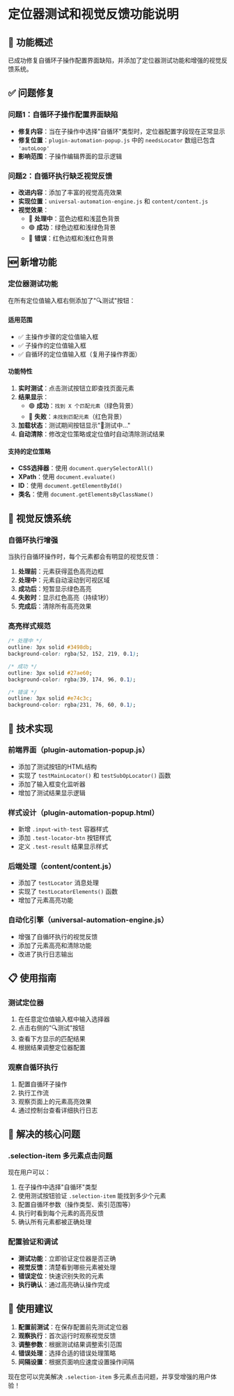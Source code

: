 # 定位器测试和视觉反馈功能说明

## 🎯 功能概述

已成功修复自循环子操作配置界面缺陷，并添加了定位器测试功能和增强的视觉反馈系统。

## ✅ 问题修复

### 问题1：自循环子操作配置界面缺陷
- **修复内容**：当在子操作中选择"自循环"类型时，定位器配置字段现在正常显示
- **修复位置**：`plugin-automation-popup.js` 中的 `needsLocator` 数组已包含 `'autoLoop'`
- **影响范围**：子操作编辑界面的显示逻辑

### 问题2：自循环执行缺乏视觉反馈
- **改进内容**：添加了丰富的视觉高亮效果
- **实现位置**：`universal-automation-engine.js` 和 `content/content.js`
- **视觉效果**：
  - 🔵 **处理中**：蓝色边框和浅蓝色背景
  - 🟢 **成功**：绿色边框和浅绿色背景
  - 🔴 **错误**：红色边框和浅红色背景

## 🆕 新增功能

### 定位器测试功能
在所有定位值输入框右侧添加了"🔍测试"按钮：

#### 适用范围
- ✅ 主操作步骤的定位值输入框
- ✅ 子操作的定位值输入框
- ✅ 自循环的定位值输入框（复用子操作界面）

#### 功能特性
1. **实时测试**：点击测试按钮立即查找页面元素
2. **结果显示**：
   - 🟢 **成功**：`找到 X 个匹配元素`（绿色背景）
   - 🔴 **失败**：`未找到匹配元素`（红色背景）
3. **加载状态**：测试期间按钮显示"🔄测试中..."
4. **自动清除**：修改定位策略或定位值时自动清除测试结果

#### 支持的定位策略
- **CSS选择器**：使用 `document.querySelectorAll()`
- **XPath**：使用 `document.evaluate()`
- **ID**：使用 `document.getElementById()`
- **类名**：使用 `document.getElementsByClassName()`

## 🎨 视觉反馈系统

### 自循环执行增强
当执行自循环操作时，每个元素都会有明显的视觉反馈：

1. **处理前**：元素获得蓝色高亮边框
2. **处理中**：元素自动滚动到可视区域
3. **成功后**：短暂显示绿色高亮
4. **失败时**：显示红色高亮（持续1秒）
5. **完成后**：清除所有高亮效果

### 高亮样式规范
```css
/* 处理中 */
outline: 3px solid #3498db;
background-color: rgba(52, 152, 219, 0.1);

/* 成功 */
outline: 3px solid #27ae60;
background-color: rgba(39, 174, 96, 0.1);

/* 错误 */
outline: 3px solid #e74c3c;
background-color: rgba(231, 76, 60, 0.1);
```

## 🔧 技术实现

### 前端界面（plugin-automation-popup.js）
- 添加了测试按钮的HTML结构
- 实现了 `testMainLocator()` 和 `testSubOpLocator()` 函数
- 添加了输入框变化监听器
- 增加了测试结果显示逻辑

### 样式设计（plugin-automation-popup.html）
- 新增 `.input-with-test` 容器样式
- 添加 `.test-locator-btn` 按钮样式
- 定义 `.test-result` 结果显示样式

### 后端处理（content/content.js）
- 添加了 `testLocator` 消息处理
- 实现了 `testLocatorElements()` 函数
- 增加了元素高亮功能

### 自动化引擎（universal-automation-engine.js）
- 增强了自循环执行的视觉反馈
- 添加了元素高亮和清除功能
- 改进了执行日志输出

## 📋 使用指南

### 测试定位器
1. 在任意定位值输入框中输入选择器
2. 点击右侧的"🔍测试"按钮
3. 查看下方显示的匹配结果
4. 根据结果调整定位器配置

### 观察自循环执行
1. 配置自循环子操作
2. 执行工作流
3. 观察页面上的元素高亮效果
4. 通过控制台查看详细执行日志

## 🎯 解决的核心问题

### .selection-item 多元素点击问题
现在用户可以：
1. 在子操作中选择"自循环"类型
2. 使用测试按钮验证 `.selection-item` 能找到多少个元素
3. 配置自循环参数（操作类型、索引范围等）
4. 执行时看到每个元素的高亮反馈
5. 确认所有元素都被正确处理

### 配置验证和调试
- **测试功能**：立即验证定位器是否正确
- **视觉反馈**：清楚看到哪些元素被处理
- **错误定位**：快速识别失败的元素
- **执行确认**：通过高亮确认操作完成

## 🚀 使用建议

1. **配置前测试**：在保存配置前先测试定位器
2. **观察执行**：首次运行时观察视觉反馈
3. **调整参数**：根据测试结果调整索引范围
4. **错误处理**：选择合适的错误处理策略
5. **间隔设置**：根据页面响应速度设置操作间隔

现在您可以完美解决 `.selection-item` 多元素点击问题，并享受增强的用户体验！
